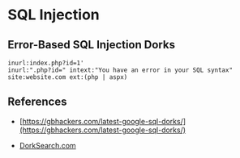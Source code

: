 # SQL Injection

## Error-Based SQL Injection Dorks

```
inurl:index.php?id=1'
inurl:".php?id=" intext:"You have an error in your SQL syntax"
site:website.com ext:(php | aspx)
```

## References

- [https://gbhackers.com/latest-google-sql-dorks/](https://gbhackers.com/latest-google-sql-dorks/)

- [DorkSearch.com](https://dorksearch.com/)